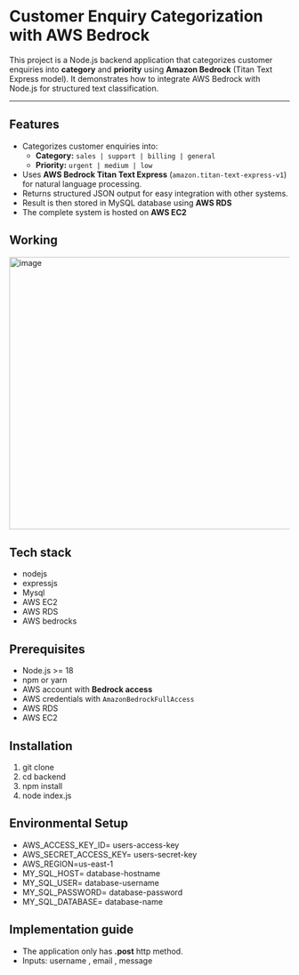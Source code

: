 # Customer Enquiry Categorization with AWS Bedrock

This project is a Node.js backend application that categorizes customer enquiries into **category** and **priority** using **Amazon Bedrock** (Titan Text Express model). It demonstrates how to integrate AWS Bedrock with Node.js for structured text classification.

---

## Features

- Categorizes customer enquiries into:
  - **Category:** `sales | support | billing | general`
  - **Priority:** `urgent | medium | low`
- Uses **AWS Bedrock Titan Text Express** (`amazon.titan-text-express-v1`) for natural language processing.
- Returns structured JSON output for easy integration with other systems.
- Result is then stored in MySQL database using  **AWS RDS**
- The complete system is hosted on **AWS EC2**

## Working 
<img width="1489" height="490" alt="image" src="https://github.com/user-attachments/assets/6865fcd5-9ac2-423f-ba34-3a9486adf2e3" />

## Tech stack
- nodejs
- expressjs
- Mysql 
- AWS EC2
- AWS RDS
- AWS bedrocks
  
## Prerequisites

- Node.js >= 18
- npm or yarn
- AWS account with **Bedrock access**
- AWS credentials with `AmazonBedrockFullAccess`
- AWS RDS
- AWS EC2

## Installation
1. git clone <repo-url>
2. cd backend
3. npm install
4. node index.js

## Environmental Setup
- AWS_ACCESS_KEY_ID= users-access-key
- AWS_SECRET_ACCESS_KEY= users-secret-key
- AWS_REGION=us-east-1
- MY_SQL_HOST= database-hostname
- MY_SQL_USER= database-username
- MY_SQL_PASSWORD= database-password
- MY_SQL_DATABASE= database-name

## Implementation guide
- The application only has **.post** http method. 
- Inputs: username , email , message
